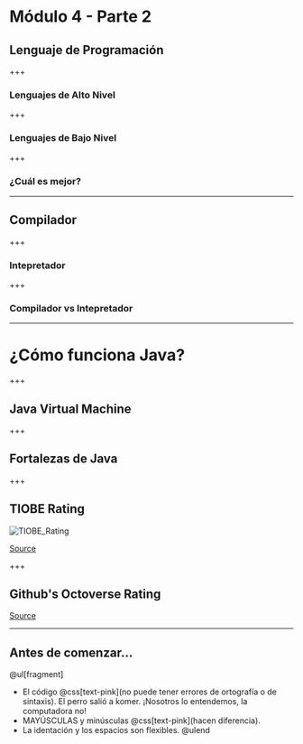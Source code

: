 # Módulo 4 - Parte 2
## Lenguaje de Programación

+++
### Lenguajes de Alto Nivel

+++
### Lenguajes de Bajo Nivel


+++
### ¿Cuál es mejor?

---
## Compilador

+++
### Intepretador

+++
### Compilador vs Intepretador


---
# ¿Cómo funciona Java?


+++ 
## Java Virtual Machine


+++
## Fortalezas de Java

+++ 
## TIOBE Rating
![TIOBE_Rating](/assets/image/TIOBE_Rating.png)

[Source](https://www.tiobe.com/tiobe-index/)

+++
## Github's Octoverse Rating
[Source](https://octoverse.github.com/projects#languages)

---
## Antes de comenzar...
@ul[fragment]
* El código @css[text-pink](no puede tener errores de ortografía o de sintaxis). El perro salió a komer. ¡Nosotros lo entendemos, la computadora no!
* MAYÚSCULAS y minúsculas @css[text-pink](hacen diferencia).
* La identación y los espacios son flexibles. 
@ulend

